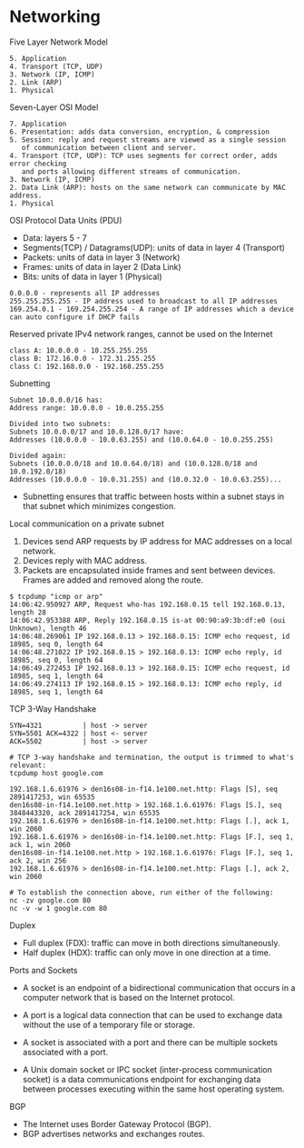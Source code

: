 # Networking

Five Layer Network Model
```
5. Application
4. Transport (TCP, UDP)
3. Network (IP, ICMP)
2. Link (ARP)
1. Physical
```

Seven-Layer OSI Model
```
7. Application
6. Presentation: adds data conversion, encryption, & compression
5. Session: reply and request streams are viewed as a single session
   of communication between client and server.
4. Transport (TCP, UDP): TCP uses segments for correct order, adds error checking
   and ports allowing different streams of communication.
3. Network (IP, ICMP)
2. Data Link (ARP): hosts on the same network can communicate by MAC address.
1. Physical
```

OSI Protocol Data Units (PDU)
* Data: layers 5 - 7
* Segments(TCP) / Datagrams(UDP): units of data in layer 4 (Transport)
* Packets: units of data in layer 3 (Network)
* Frames: units of data in layer 2 (Data Link)
* Bits: units of data in layer 1 (Physical)

```
0.0.0.0 - represents all IP addresses
255.255.255.255 - IP address used to broadcast to all IP addresses
169.254.0.1 - 169.254.255.254 - A range of IP addresses which a device can auto configure if DHCP fails
```

Reserved private IPv4 network ranges, cannot be used on the Internet
```
class A: 10.0.0.0 - 10.255.255.255
class B: 172.16.0.0 - 172.31.255.255
class C: 192.168.0.0 - 192.168.255.255
```

Subnetting
```
Subnet 10.0.0.0/16 has:
Address range: 10.0.0.0 - 10.0.255.255

Divided into two subnets:
Subnets 10.0.0.0/17 and 10.0.128.0/17 have:
Addresses (10.0.0.0 - 10.0.63.255) and (10.0.64.0 - 10.0.255.255)

Divided again:
Subnets (10.0.0.0/18 and 10.0.64.0/18) and (10.0.128.0/18 and 10.0.192.0/18)
Addresses (10.0.0.0 - 10.0.31.255) and (10.0.32.0 - 10.0.63.255)...
```

* Subnetting ensures that traffic between hosts within a subnet stays in that subnet which minimizes congestion.

Local communication on a private subnet
1. Devices send ARP requests by IP address for MAC addresses on a local network.
2. Devices reply with MAC address.
3. Packets are encapsulated inside frames and sent between devices.  Frames are added and removed along the route.


```shell script
$ tcpdump "icmp or arp"
14:06:42.950927 ARP, Request who-has 192.168.0.15 tell 192.168.0.13, length 28
14:06:42.953388 ARP, Reply 192.168.0.15 is-at 00:90:a9:3b:df:e0 (oui Unknown), length 46
14:06:48.269061 IP 192.168.0.13 > 192.168.0.15: ICMP echo request, id 18985, seq 0, length 64
14:06:48.271022 IP 192.168.0.15 > 192.168.0.13: ICMP echo reply, id 18985, seq 0, length 64
14:06:49.272453 IP 192.168.0.13 > 192.168.0.15: ICMP echo request, id 18985, seq 1, length 64
14:06:49.274113 IP 192.168.0.15 > 192.168.0.13: ICMP echo reply, id 18985, seq 1, length 64
```

TCP 3-Way Handshake
```
SYN=4321          | host -> server
SYN=5501 ACK=4322 | host <- server
ACK=5502          | host -> server
```

```shell script
# TCP 3-way handshake and termination, the output is trimmed to what's relevant:
tcpdump host google.com

192.168.1.6.61976 > den16s08-in-f14.1e100.net.http: Flags [S], seq 2891417253, win 65535
den16s08-in-f14.1e100.net.http > 192.168.1.6.61976: Flags [S.], seq 3848443320, ack 2891417254, win 65535
192.168.1.6.61976 > den16s08-in-f14.1e100.net.http: Flags [.], ack 1, win 2060
192.168.1.6.61976 > den16s08-in-f14.1e100.net.http: Flags [F.], seq 1, ack 1, win 2060
den16s08-in-f14.1e100.net.http > 192.168.1.6.61976: Flags [F.], seq 1, ack 2, win 256
192.168.1.6.61976 > den16s08-in-f14.1e100.net.http: Flags [.], ack 2, win 2060

# To establish the connection above, run either of the following:
nc -zv google.com 80
nc -v -w 1 google.com 80
```


Duplex
* Full duplex (FDX): traffic can move in both directions simultaneously.
* Half duplex (HDX): traffic can only move in one direction at a time.

Ports and Sockets

* A socket is an endpoint of a bidirectional communication that occurs in a computer network that is based on the Internet protocol. 
* A port is a logical data connection that can be used to exchange data without the use of a temporary file or storage.
* A socket is associated with a port and there can be multiple sockets associated with a port.

* A Unix domain socket or IPC socket (inter-process communication socket) is a data communications endpoint for exchanging data between processes executing within the same host operating system.

BGP
* The Internet uses Border Gateway Protocol (BGP).
* BGP advertises networks and exchanges routes.

